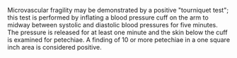 Microvascular fragility may be demonstrated by a positive "tourniquet test"; this test is performed by inflating a blood pressure cuff on the arm to midway between systolic and diastolic blood pressures for five minutes. The pressure is released for at least one minute and the skin below the cuff is examined for petechiae. A finding of 10 or more petechiae in a one square inch area is considered positive.